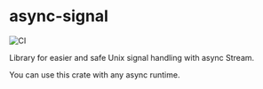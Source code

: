 # async-signal

![CI](https://github.com/Sherlock-Holo/async-signals/workflows/CI/badge.svg)

Library for easier and safe Unix signal handling with async Stream.

You can use this crate with any async runtime.
